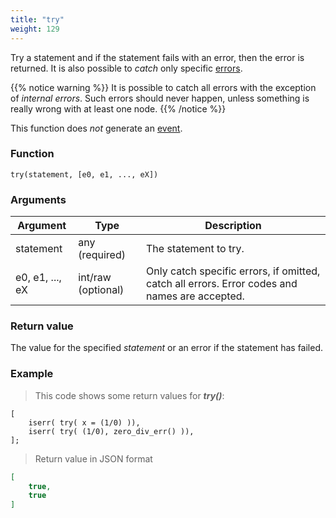 ```yaml
---
title: "try"
weight: 129
---
```


Try a statement and if the statement fails with an error, then the error is returned.
It is also possible to *catch* only specific [errors](../../errors).

{{% notice warning %}}
It is possible to catch all errors with the exception of *internal errors*.
Such errors should never happen, unless something is really wrong with at least one node.
{{% /notice %}}

This function does *not* generate an [event](../../overview/events).

### Function

`try(statement, [e0, e1, ..., eX])`

### Arguments

Argument | Type | Description
-------- | ---- | -----------
statement | any (required) | The statement to try.
e0, e1, ..., eX | int/raw (optional) | Only catch specific errors, if omitted, catch all errors. Error codes and names are accepted.

### Return value

The value for the specified *statement* or an error if the statement has failed.

### Example

> This code shows some return values for ***try()***:

```thingsdb,json_response
[
    iserr( try( x = (1/0) )),
    iserr( try( (1/0), zero_div_err() )),
];
```

> Return value in JSON format

```json
[
    true,
    true
]
```

